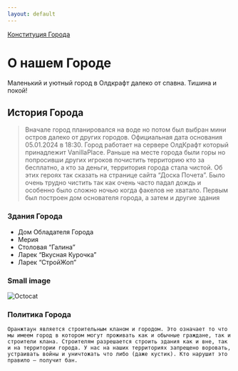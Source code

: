 ```yaml
---
layout: default
---
```


[Конституция Города](/another-page.html)

# О нашем Городе

Маленький и уютный город в Олдкрафт далеко от спавна.
Тишина и покой!

## История Города

> Вначале город планировался на воде но потом был выбран мини
остров далеко от других городов. Официальная дата основания
05.01.2024 в 18:30. Город работает на сервере ОлдКрафт который
принадлежит VanillaPlace. Раньше на месте города были горы но
попросивши других игроков почистить территорию кто за
бесплатно, а кто за деньги, территория города стала чистой. Об
этих героях так сказать на странице сайта “Доска Почета”. Было
очень трудно чистить так как очень часто падал дождь и особенно
было сложно ночью когда факелов не хватало. Первым был
построен дом основателя города, а затем и другие здания
### Здания Города

*   Дом Обладателя Города
*   Мерия
*   Столовая “Галина”
*   Ларек “Вкусная Курочка”
*   Ларек “СтройЖоп”

### Small image

![Octocat](https://github.githubassets.com/images/icons/emoji/octocat.png)


### Политика Города

```
Оранжтаун является строительным кланом и городом. Это означает то что мы имеем город в котором могут проживать как и обычные граждане, так и строители клана. Строителям разрешается строить здания как и вне, так и на территории города. У нас на наших территориях запрещено воровать, устраивать войны и уничтожать что либо (даже кустик). Кто нарушит это правило — получит бан.
```
